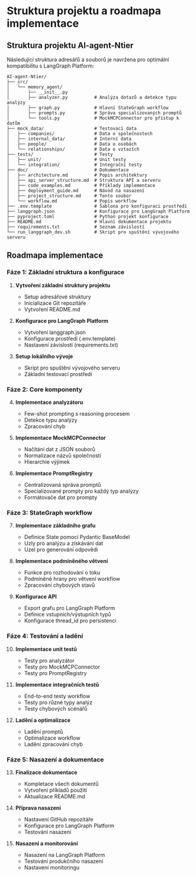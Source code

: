 # Struktura projektu a roadmapa implementace

## Struktura projektu AI-agent-Ntier

Následující struktura adresářů a souborů je navržena pro optimální kompatibilitu s LangGraph Platform:

```
AI-agent-Ntier/
├── src/
│   └── memory_agent/
│       ├── __init__.py
│       ├── analyzer.py          # Analýza dotazů a detekce typu analýzy
│       ├── graph.py             # Hlavní StateGraph workflow
│       ├── prompts.py           # Správa specializovaných promptů  
│       └── tools.py             # MockMCPConnector pro přístup k datům
├── mock_data/                   # Testovací data
│   ├── companies/               # Data o společnostech
│   ├── internal_data/           # Interní data
│   ├── people/                  # Data o osobách
│   └── relationships/           # Data o vztazích
├── tests/                       # Testy
│   ├── unit/                    # Unit testy
│   └── integration/             # Integrační testy
├── doc/                         # Dokumentace
│   ├── architecture.md          # Popis architektury
│   ├── api_server_structure.md  # Struktura API a serveru
│   ├── code_examples.md         # Příklady implementace
│   ├── deployment_guide.md      # Návod na nasazení
│   ├── project_structure.md     # Tento soubor
│   └── workflow.md              # Popis workflow
├── .env.template                # Šablona pro konfiguraci prostředí
├── langgraph.json               # Konfigurace pro LangGraph Platform
├── pyproject.toml               # Python projekt konfigurace
├── README.md                    # Hlavní dokumentace projektu
├── requirements.txt             # Seznam závislostí
└── run_langgraph_dev.sh         # Skript pro spuštění vývojového serveru
```

## Roadmapa implementace

### Fáze 1: Základní struktura a konfigurace

1. **Vytvoření základní struktury projektu**
   - Setup adresářové struktury
   - Inicializace Git repozitáře
   - Vytvoření README.md

2. **Konfigurace pro LangGraph Platform**
   - Vytvoření langgraph.json
   - Konfigurace prostředí (.env.template)
   - Nastavení závislostí (requirements.txt)

3. **Setup lokálního vývoje**
   - Skript pro spuštění vývojového serveru
   - Základní testovací prostředí

### Fáze 2: Core komponenty

4. **Implementace analyzátoru**
   - Few-shot prompting s reasoning procesem
   - Detekce typu analýzy
   - Zpracování chyb

5. **Implementace MockMCPConnector**
   - Načítání dat z JSON souborů
   - Normalizace názvů společností
   - Hierarchie výjimek

6. **Implementace PromptRegistry**
   - Centralizovaná správa promptů
   - Specializované prompty pro každý typ analýzy
   - Formátovače dat pro prompty

### Fáze 3: StateGraph workflow

7. **Implementace základního grafu**
   - Definice State pomocí Pydantic BaseModel
   - Uzly pro analýzu a získávání dat
   - Uzel pro generování odpovědi

8. **Implementace podmíněného větvení**
   - Funkce pro rozhodování o toku
   - Podmíněné hrany pro větvení workflow
   - Zpracování chybových stavů

9. **Konfigurace API**
   - Export grafu pro LangGraph Platform
   - Definice vstupních/výstupních typů
   - Konfigurace thread_id pro persistenci

### Fáze 4: Testování a ladění

10. **Implementace unit testů**
    - Testy pro analyzátor
    - Testy pro MockMCPConnector
    - Testy pro PromptRegistry

11. **Implementace integračních testů**
    - End-to-end testy workflow
    - Testy pro různé typy analýz
    - Testy chybových scénářů

12. **Ladění a optimalizace**
    - Ladění promptů
    - Optimalizace workflow
    - Ladění zpracování chyb

### Fáze 5: Nasazení a dokumentace

13. **Finalizace dokumentace**
    - Kompletace všech dokumentů
    - Vytvoření příkladů použití
    - Aktualizace README.md

14. **Příprava nasazení**
    - Nastavení GitHub repozitáře
    - Konfigurace pro LangGraph Platform
    - Testování nasazení

15. **Nasazení a monitorování**
    - Nasazení na LangGraph Platform
    - Testování produkčního nasazení
    - Nastavení monitoringu